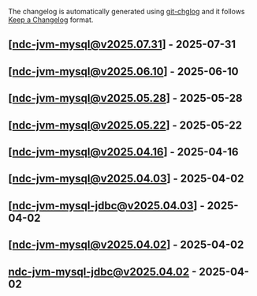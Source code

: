 The changelog is automatically generated using [git-chglog](https://github.com/git-chglog/git-chglog) and it follows [Keep a Changelog](https://keepachangelog.com) format.


<a name="ndc-jvm-mysql@v2025.07.31"></a>
## [ndc-jvm-mysql@v2025.07.31] - 2025-07-31

<a name="ndc-jvm-mysql@v2025.06.10"></a>
## [ndc-jvm-mysql@v2025.06.10] - 2025-06-10

<a name="ndc-jvm-mysql@v2025.05.28"></a>
## [ndc-jvm-mysql@v2025.05.28] - 2025-05-28

<a name="ndc-jvm-mysql@v2025.05.22"></a>
## [ndc-jvm-mysql@v2025.05.22] - 2025-05-22

<a name="ndc-jvm-mysql@v2025.04.16"></a>
## [ndc-jvm-mysql@v2025.04.16] - 2025-04-16

<a name="ndc-jvm-mysql@v2025.04.03"></a>
## [ndc-jvm-mysql@v2025.04.03] - 2025-04-02

<a name="ndc-jvm-mysql-jdbc@v2025.04.03"></a>
## [ndc-jvm-mysql-jdbc@v2025.04.03] - 2025-04-02

<a name="ndc-jvm-mysql@v2025.04.02"></a>
## [ndc-jvm-mysql@v2025.04.02] - 2025-04-02

<a name="ndc-jvm-mysql-jdbc@v2025.04.02"></a>
## ndc-jvm-mysql-jdbc@v2025.04.02 - 2025-04-02
